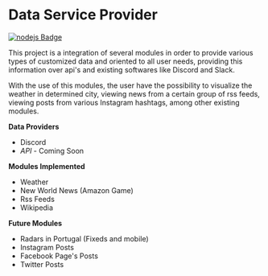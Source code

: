 # Data Service Provider


[![nodejs Badge](https://img.shields.io/badge/-Node.js-A9A9A9?style=flat-square&logo=Javascript&logoColor=black)](Node.js)

This project is a integration of several modules in order to provide various types of customized data and oriented to all user needs, providing this information over api's and existing softwares like Discord and Slack.

With the use of this modules, the user have the possibility to visualize the weather in determined city, viewing news from a certain group of rss feeds, viewing posts from various Instagram hashtags, among other existing modules.

**Data Providers**

- Discord
- _API_ - Coming Soon


**Modules Implemented**

- Weather
- New World News (Amazon Game)
- Rss Feeds
- Wikipedia




**Future Modules**

- Radars in Portugal (Fixeds and mobile)
- Instagram Posts
- Facebook Page's Posts
- Twitter Posts

